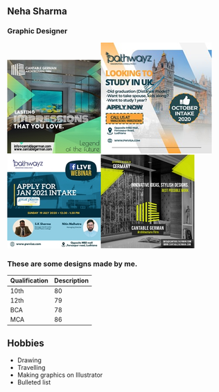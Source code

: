 ## Neha Sharma
### Graphic Designer
![Display picture](photos/1.jpeg)![Display picture](photos/2.jpeg)![Display picture](photos/3.jpeg)![Display picture](photos/4.jpeg)

### These are some designs made by me.

| Qualification | Description |
|---------------|-------------|
| 10th          | 80          |
| 12th          | 79          |
| BCA           | 78          |
| MCA           | 86          |

## Hobbies

- Drawing
- Travelling
- Making graphics on Illustrator
- Bulleted list